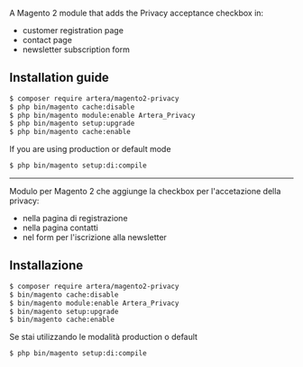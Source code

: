 A Magento 2 module that adds the Privacy acceptance checkbox in:
* customer registration page
* contact page
* newsletter subscription form

## Installation guide
```bash
$ composer require artera/magento2-privacy
$ php bin/magento cache:disable
$ php bin/magento module:enable Artera_Privacy
$ php bin/magento setup:upgrade
$ php bin/magento cache:enable
```
If you are using production or default mode
```bash
$ php bin/magento setup:di:compile
```
- - -
Modulo per Magento 2 che aggiunge la checkbox per l'accetazione della privacy:
* nella pagina di registrazione
* nella pagina contatti
* nel form per l'iscrizione alla newsletter

## Installazione
```bash
$ composer require artera/magento2-privacy
$ bin/magento cache:disable
$ bin/magento module:enable Artera_Privacy
$ bin/magento setup:upgrade
$ bin/magento cache:enable
```
Se stai utilizzando le modalità production o default
```bash
$ php bin/magento setup:di:compile
```

